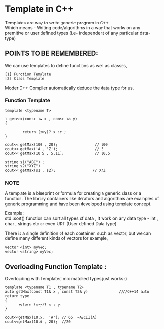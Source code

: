 # Template in C++

Templates are way to write generic program in C++  
Which means - Writing code/algorithms in a way that works on any premitive or user defined types (i.e- independent of any particular data-type)

## POINTS TO BE REMEMBERED:
We can use templates to define functions as well as classes,                                                 
  ```
  [1] Function Template                                                     
  [2] Class Template
  ```
Moder C++ Compiler automatically deduce the data type for us.


### Function Template

```
template <typename T>

T getMax(const T& x , const T& y)
{

        return (x>y)? x :y ;
}

cout<< getMax(100 , 20);                 // 100 
cout<< getMax('A', 'Z');                 // Z
cout<< getMax(10.5 , 5.11);              // 10.5

string s1("ABC") ;
string s2("XYZ");
cout<< getMax(s1 , s2);                 // XYZ

```  
### NOTE:  
A template is a blueprint or formula for creating a generic class or a function. 
The library containers like iterators and algorithms are examples of generic programming and have been developed using template concept.
  
  Example :                              
  std::sort() function can sort all types of data , It work on any data type - int , char , strings etc or even UDT (User defined Data type)

There is a single definition of each container, such as vector, 
but we can define many different kinds of vectors for example, 

```
vector <int> myVec;
vector <string> myVec; 
```
  
##  Overloading Function Template : 
Overloading with Templated mix matched types just works :)  

```
template <typename T1 , typename T2>
auto getMax(const T1& x , const T2& y)              ////C++14 auto return type
{
      return (x>y)? x : y;
}
```
```
cout<<getMax(10.5,  'A'); // 65  =ASCII(A) 
cout<<getMax(10.6 , 20);  //20
```
